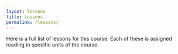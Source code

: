 ```yaml
---
layout: lessons
title: Lessons
permalink: /lessons/
---
```


Here is a full list of lessons for this course. Each of these is assigned reading in specific units of the course.
